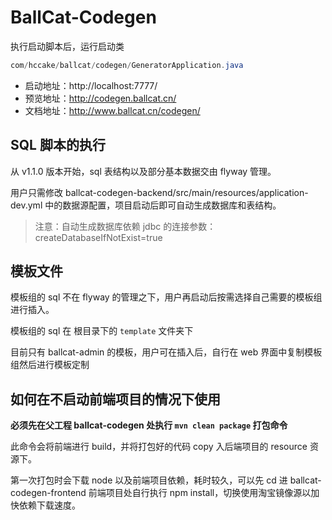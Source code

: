 # BallCat-Codegen

执行启动脚本后，运行启动类

```java
com/hccake/ballcat/codegen/GeneratorApplication.java
```

- 启动地址：http://localhost:7777/
- 预览地址：http://codegen.ballcat.cn/
- 文档地址：http://www.ballcat.cn/codegen/

## SQL 脚本的执行

从 v1.1.0 版本开始，sql 表结构以及部分基本数据交由 flyway 管理。

用户只需修改 ballcat-codegen-backend/src/main/resources/application-dev.yml 中的数据源配置，项目启动后即可自动生成数据库和表结构。

> 注意：自动生成数据库依赖 jdbc 的连接参数：createDatabaseIfNotExist=true

## 模板文件

模板组的 sql 不在 flyway 的管理之下，用户再启动后按需选择自己需要的模板组进行插入。

模板组的 sql 在 根目录下的 `template` 文件夹下

目前只有 ballcat-admin 的模板，用户可在插入后，自行在 web 界面中复制模板组然后进行模板定制

## 如何在不启动前端项目的情况下使用

**必须先在父工程 ballcat-codegen 处执行 `mvn clean package` 打包命令**  

此命令会将前端进行 build，并将打包好的代码 copy 入后端项目的 resource 资源下。

第一次打包时会下载 node 以及前端项目依赖，耗时较久，可以先 cd 进 ballcat-codegen-frontend 前端项目处自行执行 npm install，切换使用淘宝镜像源以加快依赖下载速度。



